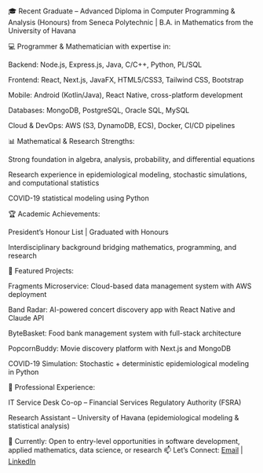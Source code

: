 🎓 Recent Graduate – Advanced Diploma in Computer Programming & Analysis (Honours) from Seneca Polytechnic | B.A. in Mathematics from the University of Havana

💻 Programmer & Mathematician with expertise in:

Backend: Node.js, Express.js, Java, C/C++, Python, PL/SQL

Frontend: React, Next.js, JavaFX, HTML5/CSS3, Tailwind CSS, Bootstrap

Mobile: Android (Kotlin/Java), React Native, cross-platform development

Databases: MongoDB, PostgreSQL, Oracle SQL, MySQL

Cloud & DevOps: AWS (S3, DynamoDB, ECS), Docker, CI/CD pipelines

📊 Mathematical & Research Strengths:

Strong foundation in algebra, analysis, probability, and differential equations

Research experience in epidemiological modeling, stochastic simulations, and computational statistics

COVID-19 statistical modeling using Python

🏆 Academic Achievements:

President’s Honour List | Graduated with Honours

Interdisciplinary background bridging mathematics, programming, and research

🚀 Featured Projects:

Fragments Microservice: Cloud-based data management system with AWS deployment

Band Radar: AI-powered concert discovery app with React Native and Claude API

ByteBasket: Food bank management system with full-stack architecture

PopcornBuddy: Movie discovery platform with Next.js and MongoDB

COVID-19 Simulation: Stochastic + deterministic epidemiological modeling in Python

💼 Professional Experience:

IT Service Desk Co-op – Financial Services Regulatory Authority (FSRA)

Research Assistant – University of Havana (epidemiological modeling & statistical analysis)

🌟 Currently: Open to entry-level opportunities in software development, applied mathematics, data science, or research
📫 Let’s Connect: [Email](mailto:csuarez.socorro@gmail.com) | [LinkedIn](https://www.linkedin.com/in/claudia-suarez-a27b09265)
